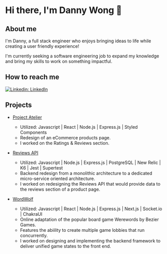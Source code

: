 # Hi there, I'm Danny Wong 👋

<!--
**SoymilkSky/SoymilkSky** is a ✨ _special_ ✨ repository because its `README.md` (this file) appears on your GitHub profile.

Here are some ideas to get you started:

- 🔭 I’m currently working on ...
- 🌱 I’m currently learning ...
- 👯 I’m looking to collaborate on ...
- 🤔 I’m looking for help with ...
- 💬 Ask me about ...
- 📫 How to reach me: ...
- 😄 Pronouns: ...
- ⚡ Fun fact: ...
-->

## About me
I'm Danny, a full stack engineer who enjoys bringing ideas to life while creating a user friendly experience!

I'm currently seeking a software engineering job to expand my knowledge and bring my skills to work on something impactful.

## How to reach me
[![Linkedin: LinkedIn](https://img.shields.io/badge/linkedin-%230077B5.svg?style=for-the-badge&logo=linkedin&logoColor=white&link=https://www.linkedin.com/in/caleb-kim0510/)](https://www.linkedin.com/in/danny96wong/)

## Projects
- [Project Atelier](https://github.com/SoymilkSky/ProjectAtelier)
  - Utilized: Javascript | React | Node.js | Express.js | Styled Components 
  - Redesign of an eCommerce products page.
  - I worked on the Ratings & Reviews section.

- [Reviews API](https://github.com/SoymilkSky/ReviewsAPI)
  - Utilized: Javascript | Node.js | Express.js | PostgreSQL | New Relic | K6 | Jest | Supertest
  - Backend redesign from a monolithic architecture to a dedicated micro-service oriented architecture.
  - I worked on redesigning the Reviews API that would provide data to the reviews section of a product page.

- [WordWolf](https://github.com/RFP2202-Blue-Ocean-Avengers/WordWolf)
  - Utilized: Javascript | React | Node.js | Express.js | Next.js | Socket.io | ChakraUI
  - Online adaptation of the popular board game Werewords by Bezier Games. 
  - Features the abiility to create multiple game lobbies that run concurrently.
  - I worked on designing and implementing the backend framework to deliver unified game states to the front end.

